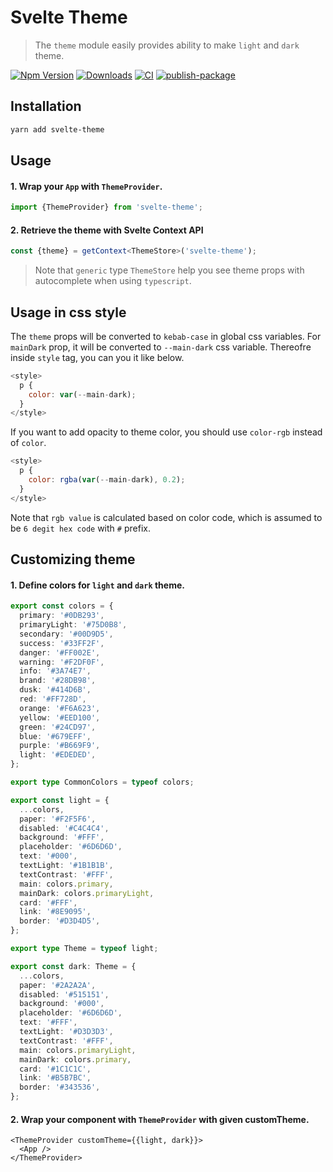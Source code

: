 # Svelte Theme

> The `theme` module easily provides ability to make `light` and `dark` theme.

[![Npm Version](http://img.shields.io/npm/v/svelte-theme.svg?style=flat-square)](https://npmjs.org/package/svelte-theme)
[![Downloads](http://img.shields.io/npm/dm/svelte-theme.svg?style=flat-square)](https://npmjs.org/package/svelte-theme)
[![CI](https://github.com/wecount-dev/svelte-theme/actions/workflows/ci.yml/badge.svg)](https://github.com/wecount-dev/svelte-theme/actions/workflows/ci.yml)
[![publish-package](https://github.com/wecount-dev/svelte-theme/actions/workflows/release.yml/badge.svg)](https://github.com/wecount-dev/svelte-theme/actions/workflows/release.yml)

## Installation

```sh
yarn add svelte-theme
```

## Usage

#### 1. Wrap your `App` with `ThemeProvider`.

```ts
import {ThemeProvider} from 'svelte-theme';
```

#### 2. Retrieve the theme with Svelte Context API

```ts
const {theme} = getContext<ThemeStore>('svelte-theme');
```

> Note that `generic` type `ThemeStore` help you see theme props with autocomplete when using `typescript`.

## Usage in css style

The `theme` props will be converted to `kebab-case` in global css variables. For `mainDark` prop, it will be converted to `--main-dark` css variable. Thereofre inside `style` tag, you can you it like below.

```js
<style>
  p {
    color: var(--main-dark);
  }
</style>
```

If you want to add opacity to theme color, you should use `color-rgb` instead of `color`.

```js
<style>
  p {
    color: rgba(var(--main-dark), 0.2);
  }
</style>
```

Note that `rgb value` is calculated based on color code, which is assumed to be `6 degit hex code` with `#` prefix. 


## Customizing theme

#### 1. Define colors for `light` and `dark` theme.

```ts
export const colors = {
  primary: '#0DB293',
  primaryLight: '#75D0B8',
  secondary: '#00D9D5',
  success: '#33FF2F',
  danger: '#FF002E',
  warning: '#F2DF0F',
  info: '#3A74E7',
  brand: '#28DB98',
  dusk: '#414D6B',
  red: '#FF728D',
  orange: '#F6A623',
  yellow: '#EED100',
  green: '#24CD97',
  blue: '#679EFF',
  purple: '#B669F9',
  light: '#EDEDED',
};

export type CommonColors = typeof colors;

export const light = {
  ...colors,
  paper: '#F2F5F6',
  disabled: '#C4C4C4',
  background: '#FFF',
  placeholder: '#6D6D6D',
  text: '#000',
  textLight: '#1B1B1B',
  textContrast: '#FFF',
  main: colors.primary,
  mainDark: colors.primaryLight,
  card: '#FFF',
  link: '#8E9095',
  border: '#D3D4D5',
};

export type Theme = typeof light;

export const dark: Theme = {
  ...colors,
  paper: '#2A2A2A',
  disabled: '#515151',
  background: '#000',
  placeholder: '#6D6D6D',
  text: '#FFF',
  textLight: '#D3D3D3',
  textContrast: '#FFF',
  main: colors.primaryLight,
  mainDark: colors.primary,
  card: '#1C1C1C',
  link: '#B5B7BC',
  border: '#343536',
};
```

#### 2. Wrap your component with `ThemeProvider` with given customTheme.

```tsx
<ThemeProvider customTheme={{light, dark}}>
  <App />
</ThemeProvider>
```
